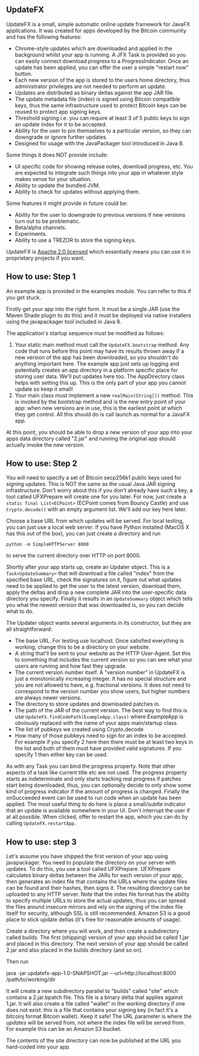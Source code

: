 UpdateFX
--------

UpdateFX is a small, simple automatic online update framework for JavaFX applications. It was created for apps
developed by the Bitcoin community and has the following features:

* Chrome-style updates which are downloaded and applied in the background whilst your app is running. A JFX Task is
  provided so you can easily connect download progress to a ProgressIndicator. Once an update has been applied, you
  can offer the user a simple "restart now" button.
* Each new version of the app is stored to the users home directory, thus administrator privileges are not needed
  to perform an update.
* Updates are distributed as binary deltas against the app JAR file.
* The update metadata file (index) is signed using Bitcoin compatible keys, thus the same infrastructure used to
  protect Bitcoin keys can be reused to protect app signing keys.
* Threshold signing i.e. you can require at least 3 of 5 public keys to sign an update index for it to be accepted.
* Ability for the user to pin themselves to a particular version, so they can downgrade or ignore further updates.
* Designed for usage with the JavaPackager tool introduced in Java 8.

Some things it does NOT provide include:

* UI specific code for showing release notes, download progress, etc. You are expected to integrate such things into
  your app in whatever style makes sense for your situation.
* Ability to update the bundled JVM.
* Ability to check for updates without applying them.

Some features it might provide in future could be:

* Ability for the user to downgrade to previous versions if new versions turn out to be problematic.
* Beta/alpha channels.
* Experiments.
* Ability to use a TREZOR to store the signing keys.

UpdateFX is [Apache 2.0 licensed](http://www.apache.org/licenses/LICENSE-2.0.html) which essentially means you can use it in proprietary projects if you want.

How to use: Step 1
------------------

An example app is provided in the examples module. You can refer to this if you get stuck.

Firstly get your app into the right form. It must be a single JAR (use the Maven Shade plugin to do this) and it must
be deployed via native installers using the javapackager tool included in Java 8.

The application's startup sequence must be modified as follows:

1. Your static main method must call the `UpdateFX.bootstrap` method. Any code that runs before this point may have its
   results thrown away if a new version of the app has been downloaded, so you shouldn't do anything important here.
   The example app just sets up logging and potentially creates an app directory in a platform specific place
   for storing user data. We'll put updates here too. The AppDirectory class helps with setting this up. This is the
   only part of your app you cannot update so keep it small!
2. Your main class must implement a new `realMain(String[])` method. This is invoked by the bootstrap method
   and is the new entry point of your app: when new versions are in use, this is the earliest point at which they
   get control. All this should do is call launch as normal for a JavaFX app.

At this point, you should be able to drop a new version of your app into your apps data directory called "2.jar" and
running the original app should actually invoke the new version.

How to use: Step 2
------------------

You will need to specify a set of Bitcoin secp256k1 public keys used for signing updates. This is NOT the same as the
usual Java JAR signing infrastructure. Don't worry about this if you don't already have such a key, a tool called
UFXPrepare will create one for you later. For now, just create a `static final List<ECPoint>` (ECPoint
comes from Bouncy Castle) and use `Crypto.decode()` with an empty argument list. We'll add our key here later.

Choose a base URL from which updates will be served. For local testing, you can just use a local web server. If you
have Python installed (MacOS X has this out of the box), you can just create a directory and run

  `python -m SimpleHTTPServer 8000`

to serve the current directory over HTTP on port 8000.

Shortly after your app starts up, create an Updater object. This is a `Task<UpdateSummary>` that will download a file
called "index" from the specified base URL, check the signatures on it, figure out what updates need to be applied
to get the user to the latest version, download them, apply the deltas and drop a new complete JAR into the user-specific
data directory you specify. Finally it results in an `UpdateSummary` object which tells you what the newest version
that was downloaded is, so you can decide what to do.

The Updater object wants several arguments in its constructor, but they are all straightforward:

* The base URL. For testing use localhost. Once satisfied everything is working, change this to be a directory on
  your website.
* A string that'll be sent to your website as the HTTP User-Agent. Set this to something that includes the current
  version so you can see what your users are running and how fast they upgrade.
* The current version number itself. A "version number" in UpdateFX is just a monotonically increasing integer. It has
  no special structure and you are not allowed to have, e.g. fractional versions. It does not need to correspond to
  the version number you show users, but higher numbers are always newer versions.
* The directory to store updates and downloaded patches in.
* The path of the JAR of the current version. The best way to find this is use `UpdateFX.findCodePath(ExampleApp.class)`
  where ExampleApp is obviously replaced with the name of your apps main/startup class.
* The list of pubkeys we created using Crypto.decode
* How many of those pubkeys need to sign for an index to be accepted. For example if you specify 2 here then there must
  be at least two keys in the list and both of them must have provided valid signatures. If you specify 1 then either
  key can be used.

As with any Task you can bind the progress property. Note that other aspects of a task like current title etc are not
used. The progress property starts as indeterminate and only starts tracking real progress if patches start being
downloaded, thus, you can optionally decide to only show some kind of progress indicator if the amount of progress
is changed. Finally the onSucceeded event can be used to run code when an update has been applied. The most useful
thing to do here is place a small/subtle indicator that an update is available somewhere in your UI. Don't interrupt
the user if at all possible. When clicked, offer to restart the app, which you can do by calling `UpdateFX.restartApp`.

How to use: step 3
------------------

Let's assume you have shipped the first version of your app using javapackager. You need to populate the directory
on your server with updates. To do this, you use a tool called UFXPrepare. UFXPrepare calculates binary deltas between
the JARs for each version of your app, then generates an index file that contains the URLs where the update files can be
found and their hashes, then signs it. The resulting directory can be uploaded to any HTTP server. Note that the
index file format has the ability to specify multiple URLs to store the actual updates, thus you can spread the files
around insecure mirrors and rely on the signing of the index file itself for security, although SSL is still recommended.
Amazon S3 is a good place to stick update deltas (it's free for reasonable amounts of usage).

Create a directory where you will work, and then create a subdirectory called builds. The first (shipping) version of
your app should be called 1.jar and placed in this directory. The next version of your app should be called 2.jar and
also placed in the builds directory (and so on).

Then run

java -jar updatefx-app-1.0-SNAPSHOT.jar --url=http://localhost:8000 /path/to/working/dir

It will create a new subdirectory parallel to "builds" called "site" which contains a 2.jar.bpatch file. This file
is a binary delta that applies against 1.jar. It will also create a file called "wallet" in the working directory if
one does not exist: this is a file that contains your signing key (in fact it's a bitcoinj format Bitcoin wallet). Keep
it safe! The URL parameter is where the *updates* will be served from, not where the index file will be served from.
For example this can be an Amazon S3 bucket.

The contents of the site directory can now be published at the URL you hard-coded into your app.